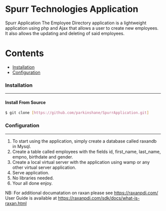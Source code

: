 # Spurr Technologies Application

Spurr Application
The Employee Directory application is a lightweight application using php and Ajax that allows a user to create new employees. It also allows the updating and deleting of said employees.

Contents
========
 * [Installation](#installation)
 * [Configuration](#configuration)

### Installation
---

#### Install From Source

```bash
$ git clone [https://github.com/parkinshane/SpurrApplication.git]
```

### Configuration
---

1. To start using the application, simply create a database called raxandb in Mysql.
2. Create a table called employees with the fields id, first_name, last_name, empno, birthdate and gender.
3. Create a local virtual server with the application using wamp or any other virtual server application.
4. Serve application.
5. No libraries needed.
6. Your all done enjoy.

NB: For additional documatation on raxan please see https://raxanpdi.com/
User Guide is available at https://raxanpdi.com/sdk/docs/what-is-raxan.html

```
